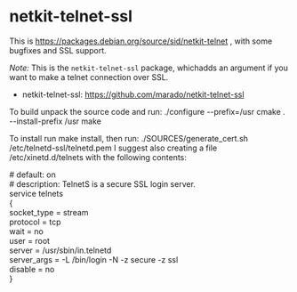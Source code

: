 netkit-telnet-ssl
=================

This is https://packages.debian.org/source/sid/netkit-telnet , with some
bugfixes and SSL support.

*Note:* This is the `netkit-telnet-ssl` package, whichadds an argument if you want to
make a telnet connection over SSL.

* netkit-telnet-ssl: https://github.com/marado/netkit-telnet-ssl

To build unpack the source code and run:
./configure --prefix=/usr
cmake . --install-prefix /usr
make

To install run make install, then run:
./SOURCES/generate_cert.sh /etc/telnetd-ssl/telnetd.pem
I suggest also creating a file /etc/xinetd.d/telnets with the following contents:

\# default: on\
\# description: TelnetS is a secure SSL login server.\
service telnets\
{\
        socket_type     = stream\
        protocol        = tcp\
        wait            = no\
        user            = root\
        server          = /usr/sbin/in.telnetd\
        server_args     = -L /bin/login -N -z secure -z ssl\
        disable         = no\
}
